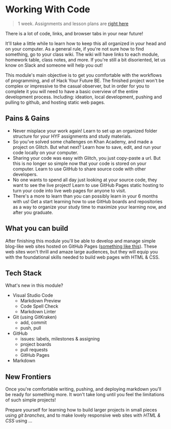 # Working With Code

> 1 week. Assignments and lesson plans are [right here](https://github.com/HackYourFutureBelgium/working-with-code/)

There is a lot of code, links, and browser tabs in your near future!

It'll take a little while to learn how to keep this all organized in your head and on your computer.  As a general rule, if you're not sure how to find something, go to your class wiki.  The wiki will have links to each module, homework table, class notes, and more.  If you're still a bit disoriented, let us know on Slack and someone will help you out!

This module's main objective is to get you comfortable with the workflows of programming, and of Hack Your Future BE.  The finished project won't be complex or impressive to the casual observer, but in order for you to complete it you will need to have a basic overview of the entire development process.  Including: ideation, local development, pushing and pulling to github, and hosting static web pages.

## Pains & Gains

* Never misplace your work again! Learn to set up an organized folder structure for your HYF assignments and study materials.
* So you've solved some challenges on Khan Academy, and made a project on Glitch.  But what next?  Learn how to save, edit, and run your code locally on your computer.
* Sharing your code was easy with Glitch, you just copy-paste a url.  But this is no longer so simple now that your code is stored on your computer.  Learn to use GitHub to share source code with other developers.
* No one wants to spend all day just looking at your source code, they want to see the live project! Learn to use GitHub Pages static hosting to turn your code into live web pages for anyone to visit.
* There's a more to learn than you can possibly learn in your 6 months with us!  Get a start learning how to use GitHub boards and repositories as a way to organize your study time to maximize your learning now, and after you graduate.

## What you can build

After finishing this module you'll be able to develop and manage simple blog-like web sites hosted on GitHub Pages ([something like this](https://hackyourfuture.be/homework-submission)).  These web sites won't thrill and amaze large audiences, but they will equip you with the foundational skills needed to build web pages with HTML & CSS.

## Tech Stack

What's new in this module?

* Visual Studio Code
  * Markdown Preview
  * Code Spell Check
  * Markdown Linter
* Git (using GitKraken)
  * add, commit
  * push, pull
* GitHub
  * issues: labels, milestones & assigning
  * project boards
  * pull requests
  * GitHub Pages
* Markdown

## New Frontiers

Once you're comfortable writing, pushing, and deploying markdown you'll be ready for something more.  It won't take long until you feel the limitations of such simple projects!

Prepare yourself for learning how to build larger projects in small pieces using _git branches_, and to make lovely responsive web sites with _HTML & CSS_ using ...


